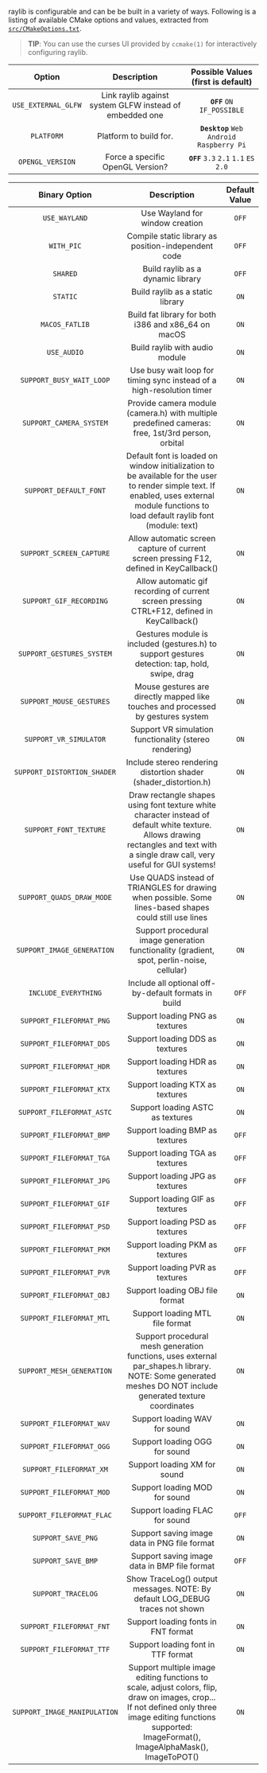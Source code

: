 raylib is configurable and can be be built in a variety of ways. Following is a listing of available CMake options and values, extracted from [`src/CMakeOptions.txt`](https://github.com/raysan5/raylib/blob/a1ec0a5bc33ab8726e55fa433ffc08fe3b42e539/src/CMakeOptions.txt).
> **TIP**:  You can use the curses UI provided by `ccmake(1)` for interactively configuring raylib.

| **Option**                        | **Description**                                           | Possible Values (first is default)|
|:-----------------------------:|:-----------------------------------------------------:|:------------:|
|`USE_EXTERNAL_GLFW`            | Link raylib against system GLFW instead of embedded one | **`OFF`** `ON` `IF_POSSIBLE`|
|`PLATFORM`                     | Platform to build for. | **`Desktop`** `Web` `Android` `Raspberry Pi`|
|`OPENGL_VERSION`               | Force a specific OpenGL Version? | **`OFF`** `3.3` `2.1` `1.1` `ES 2.0`|
 
| **Binary Option**                        | **Description**                                           | **Default** Value|
|:-----------------------------:|:-----------------------------------------------------:|:------------:|
|`USE_WAYLAND`                  | Use Wayland for window creation                     | `OFF`|
|`WITH_PIC`                     | Compile static library as position-independent code | `OFF`|
|`SHARED`                       | Build raylib as a dynamic library | `OFF`|
|`STATIC`                       | Build raylib as a static library | `ON`|
|`MACOS_FATLIB`                 | Build fat library for both i386 and x86_64 on macOS | `ON`|
|`USE_AUDIO`                    | Build raylib with audio module | `ON`|
|`SUPPORT_BUSY_WAIT_LOOP`       | Use busy wait loop for timing sync instead of a high-resolution timer | `ON`|
|`SUPPORT_CAMERA_SYSTEM`        | Provide camera module (camera.h) with multiple predefined cameras: free, 1st/3rd person, orbital | `ON`|
|`SUPPORT_DEFAULT_FONT`         | Default font is loaded on window initialization to be available for the user to render simple text. If enabled, uses external module functions to load default raylib font (module: text) | `ON`|
|`SUPPORT_SCREEN_CAPTURE`       | Allow automatic screen capture of current screen pressing F12, defined in KeyCallback() | `ON`|
|`SUPPORT_GIF_RECORDING`        | Allow automatic gif recording of current screen pressing CTRL+F12, defined in KeyCallback() | `ON`|
|`SUPPORT_GESTURES_SYSTEM`      | Gestures module is included (gestures.h) to support gestures detection: tap, hold, swipe, drag | `ON`|
|`SUPPORT_MOUSE_GESTURES`       | Mouse gestures are directly mapped like touches and processed by gestures system | `ON`|
|`SUPPORT_VR_SIMULATOR`         | Support VR simulation functionality (stereo rendering) | `ON`|
|`SUPPORT_DISTORTION_SHADER`    | Include stereo rendering distortion shader (shader_distortion.h) | `ON`|
|`SUPPORT_FONT_TEXTURE`         | Draw rectangle shapes using font texture white character instead of default white texture. Allows drawing rectangles and text with a single draw call, very useful for GUI systems! | `ON`|
|`SUPPORT_QUADS_DRAW_MODE`      | Use QUADS instead of TRIANGLES for drawing when possible. Some lines-based shapes could still use lines | `ON`|
|`SUPPORT_IMAGE_GENERATION`     | Support procedural image generation functionality (gradient, spot, perlin-noise, cellular) | `ON`|
|`INCLUDE_EVERYTHING`           | Include all optional off-by-default formats in build | `OFF`|
|`SUPPORT_FILEFORMAT_PNG`       | Support loading PNG as textures | `ON`|
|`SUPPORT_FILEFORMAT_DDS`       | Support loading DDS as textures | `ON`|
|`SUPPORT_FILEFORMAT_HDR`       | Support loading HDR as textures | `ON`|
|`SUPPORT_FILEFORMAT_KTX`       | Support loading KTX as textures | `ON`|
|`SUPPORT_FILEFORMAT_ASTC`      | Support loading ASTC as  textures | `ON`|
|`SUPPORT_FILEFORMAT_BMP`       | Support loading BMP as textures | `OFF`|
|`SUPPORT_FILEFORMAT_TGA`       | Support loading TGA as textures | `OFF`|
|`SUPPORT_FILEFORMAT_JPG`       | Support loading JPG as textures | `OFF`|
|`SUPPORT_FILEFORMAT_GIF`       | Support loading GIF as textures | `OFF`|
|`SUPPORT_FILEFORMAT_PSD`       | Support loading PSD as textures | `OFF`|
|`SUPPORT_FILEFORMAT_PKM`       | Support loading PKM as textures | `OFF`|
|`SUPPORT_FILEFORMAT_PVR`       | Support loading PVR as textures | `OFF`|
|`SUPPORT_FILEFORMAT_OBJ`       | Support loading OBJ file format | `ON`|
|`SUPPORT_FILEFORMAT_MTL`       | Support loading MTL file format | `ON`|
|`SUPPORT_MESH_GENERATION`      | Support procedural mesh generation functions, uses external par_shapes.h library. NOTE: Some generated meshes DO NOT include generated texture coordinates | `ON`|
|`SUPPORT_FILEFORMAT_WAV`       | Support loading WAV for sound | `ON`|
|`SUPPORT_FILEFORMAT_OGG`       | Support loading OGG for sound | `ON`|
|`SUPPORT_FILEFORMAT_XM`        | Support loading XM for sound | `ON`|
|`SUPPORT_FILEFORMAT_MOD`       | Support loading MOD for sound | `ON`|
|`SUPPORT_FILEFORMAT_FLAC`      | Support loading FLAC for sound | `OFF`|
|`SUPPORT_SAVE_PNG`             | Support saving image data in PNG file format | `ON`|
|`SUPPORT_SAVE_BMP`             | Support saving image data in BMP file format | `OFF`|
|`SUPPORT_TRACELOG`             | Show TraceLog() output messages. NOTE: By default LOG_DEBUG traces not shown | `ON`|
|`SUPPORT_FILEFORMAT_FNT`       | Support loading fonts in FNT format | `ON`|
|`SUPPORT_FILEFORMAT_TTF`       | Support loading font in TTF format | `ON`|
|`SUPPORT_IMAGE_MANIPULATION`   | Support multiple image editing functions to scale, adjust colors, flip, draw on images, crop... If not defined only three image editing functions supported: ImageFormat(), ImageAlphaMask(), ImageToPOT() | `ON`|

